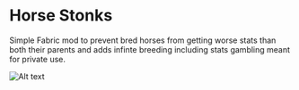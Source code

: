 # Horse Stonks
Simple Fabric mod to prevent bred horses from getting worse stats than both their parents and adds infinte breeding including stats gambling meant for private use.


![Alt text](https://i.gyazo.com/89ceefe1a9bd679b602b7f066949ce46.png "A close-up of a horse with a classic, hearty laugh expression, showing its teeth in a joyful and exaggerated way.")
